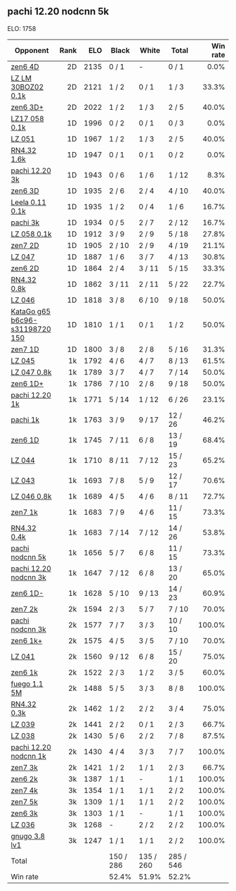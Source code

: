 ## pachi 12.20 nodcnn 5k ##

ELO: 1758

Opponent | Rank | ELO | Black | White | Total | Win rate
---------|-----:|----:|-------|-------|-------|-------:
[zen6 4D](zen6%204D.md) | 2D | 2135 | 0 / 1 | - | 0 / 1 | 0.0%
[LZ LM 30BOZ02 0.1k](LZ%20LM%2030BOZ02%200.1k.md) | 2D | 2121 | 1 / 2 | 0 / 1 | 1 / 3 | 33.3%
[zen6 3D+](zen6%203D+.md) | 2D | 2022 | 1 / 2 | 1 / 3 | 2 / 5 | 40.0%
[LZ17 058 0.1k](LZ17%20058%200.1k.md) | 1D | 1996 | 0 / 2 | 0 / 1 | 0 / 3 | 0.0%
[LZ 051](LZ%20051.md) | 1D | 1967 | 1 / 2 | 1 / 3 | 2 / 5 | 40.0%
[RN4.32 1.6k](RN4.32%201.6k.md) | 1D | 1947 | 0 / 1 | 0 / 1 | 0 / 2 | 0.0%
[pachi 12.20 3k](pachi%2012.20%203k.md) | 1D | 1943 | 0 / 6 | 1 / 6 | 1 / 12 | 8.3%
[zen6 3D](zen6%203D.md) | 1D | 1935 | 2 / 6 | 2 / 4 | 4 / 10 | 40.0%
[Leela 0.11 0.1k](Leela%200.11%200.1k.md) | 1D | 1935 | 1 / 2 | 0 / 4 | 1 / 6 | 16.7%
[pachi 3k](pachi%203k.md) | 1D | 1934 | 0 / 5 | 2 / 7 | 2 / 12 | 16.7%
[LZ 058 0.1k](LZ%20058%200.1k.md) | 1D | 1912 | 3 / 9 | 2 / 9 | 5 / 18 | 27.8%
[zen7 2D](zen7%202D.md) | 1D | 1905 | 2 / 10 | 2 / 9 | 4 / 19 | 21.1%
[LZ 047](LZ%20047.md) | 1D | 1887 | 1 / 6 | 3 / 7 | 4 / 13 | 30.8%
[zen6 2D](zen6%202D.md) | 1D | 1864 | 2 / 4 | 3 / 11 | 5 / 15 | 33.3%
[RN4.32 0.8k](RN4.32%200.8k.md) | 1D | 1862 | 3 / 11 | 2 / 11 | 5 / 22 | 22.7%
[LZ 046](LZ%20046.md) | 1D | 1818 | 3 / 8 | 6 / 10 | 9 / 18 | 50.0%
[KataGo g65 b6c96-s31198720 150](KataGo%20g65%20b6c96-s31198720%20150.md) | 1D | 1810 | 1 / 1 | 0 / 1 | 1 / 2 | 50.0%
[zen7 1D](zen7%201D.md) | 1D | 1800 | 3 / 8 | 2 / 8 | 5 / 16 | 31.3%
[LZ 045](LZ%20045.md) | 1k | 1792 | 4 / 6 | 4 / 7 | 8 / 13 | 61.5%
[LZ 047 0.8k](LZ%20047%200.8k.md) | 1k | 1789 | 3 / 7 | 4 / 7 | 7 / 14 | 50.0%
[zen6 1D+](zen6%201D+.md) | 1k | 1786 | 7 / 10 | 2 / 8 | 9 / 18 | 50.0%
[pachi 12.20 1k](pachi%2012.20%201k.md) | 1k | 1771 | 5 / 14 | 1 / 12 | 6 / 26 | 23.1%
[pachi 1k](pachi%201k.md) | 1k | 1763 | 3 / 9 | 9 / 17 | 12 / 26 | 46.2%
[zen6 1D](zen6%201D.md) | 1k | 1745 | 7 / 11 | 6 / 8 | 13 / 19 | 68.4%
[LZ 044](LZ%20044.md) | 1k | 1710 | 8 / 11 | 7 / 12 | 15 / 23 | 65.2%
[LZ 043](LZ%20043.md) | 1k | 1693 | 7 / 8 | 5 / 9 | 12 / 17 | 70.6%
[LZ 046 0.8k](LZ%20046%200.8k.md) | 1k | 1689 | 4 / 5 | 4 / 6 | 8 / 11 | 72.7%
[zen7 1k](zen7%201k.md) | 1k | 1683 | 7 / 9 | 4 / 6 | 11 / 15 | 73.3%
[RN4.32 0.4k](RN4.32%200.4k.md) | 1k | 1683 | 7 / 14 | 7 / 12 | 14 / 26 | 53.8%
[pachi nodcnn 5k](pachi%20nodcnn%205k.md) | 1k | 1656 | 5 / 7 | 6 / 8 | 11 / 15 | 73.3%
[pachi 12.20 nodcnn 3k](pachi%2012.20%20nodcnn%203k.md) | 1k | 1647 | 7 / 12 | 6 / 8 | 13 / 20 | 65.0%
[zen6 1D-](zen6%201D-.md) | 1k | 1628 | 5 / 10 | 9 / 13 | 14 / 23 | 60.9%
[zen7 2k](zen7%202k.md) | 2k | 1594 | 2 / 3 | 5 / 7 | 7 / 10 | 70.0%
[pachi nodcnn 3k](pachi%20nodcnn%203k.md) | 2k | 1577 | 7 / 7 | 3 / 3 | 10 / 10 | 100.0%
[zen6 1k+](zen6%201k+.md) | 2k | 1575 | 4 / 5 | 3 / 5 | 7 / 10 | 70.0%
[LZ 041](LZ%20041.md) | 2k | 1560 | 9 / 12 | 6 / 8 | 15 / 20 | 75.0%
[zen6 1k](zen6%201k.md) | 2k | 1522 | 2 / 3 | 1 / 2 | 3 / 5 | 60.0%
[fuego 1.1 5M](fuego%201.1%205M.md) | 2k | 1488 | 5 / 5 | 3 / 3 | 8 / 8 | 100.0%
[RN4.32 0.3k](RN4.32%200.3k.md) | 2k | 1462 | 1 / 2 | 2 / 2 | 3 / 4 | 75.0%
[LZ 039](LZ%20039.md) | 2k | 1441 | 2 / 2 | 0 / 1 | 2 / 3 | 66.7%
[LZ 038](LZ%20038.md) | 2k | 1430 | 5 / 6 | 2 / 2 | 7 / 8 | 87.5%
[pachi 12.20 nodcnn 1k](pachi%2012.20%20nodcnn%201k.md) | 2k | 1430 | 4 / 4 | 3 / 3 | 7 / 7 | 100.0%
[zen7 3k](zen7%203k.md) | 2k | 1421 | 1 / 2 | 1 / 1 | 2 / 3 | 66.7%
[zen6 2k](zen6%202k.md) | 3k | 1387 | 1 / 1 | - | 1 / 1 | 100.0%
[zen7 4k](zen7%204k.md) | 3k | 1354 | 1 / 1 | 1 / 1 | 2 / 2 | 100.0%
[zen7 5k](zen7%205k.md) | 3k | 1309 | 1 / 1 | 1 / 1 | 2 / 2 | 100.0%
[zen6 3k](zen6%203k.md) | 3k | 1303 | 1 / 1 | - | 1 / 1 | 100.0%
[LZ 036](LZ%20036.md) | 3k | 1268 | - | 2 / 2 | 2 / 2 | 100.0%
[gnugo 3.8 lv1](gnugo%203.8%20lv1.md) | 3k | 1247 | 1 / 1 | 1 / 1 | 2 / 2 | 100.0%
Total | | | 150 / 286 | 135 / 260 | 285 / 546 | 
Win rate| | | 52.4% | 51.9% | 52.2% | 
